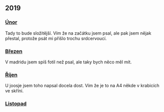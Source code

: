 ## 2019

### [Únor](2019_february.md)

Tady to bude složitější. Vím že na začátku jsem psal, ale pak jsem nějak přestal, protože psát mi přišlo trochu srdcervoucí.

### [Březen](2019_march.md)

V madridu jsem spíš fotil než psal, ale taky bych něco měl mít.

### [Říjen](2019_october.md)

U joosje jsem toho napsal docela dost. Vím že je to na A4 někde v krabicích ve skříni.

### [Listopad](2019_november.md)